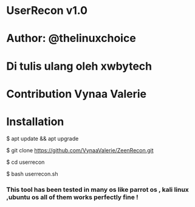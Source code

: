
# UserRecon v1.0
# Author: @thelinuxchoice
# Di tulis ulang oleh xwbytech 
# Contribution Vynaa Valerie 


# Installation 

$ apt update && apt upgrade

$ git clone https://github.com/VynaaValerie/ZeenRecon.git

$ cd userrecon

$ bash userrecon.sh

### This tool has been tested in many os like parrot os , kali linux ,ubuntu os all of them works perfectly fine  !
